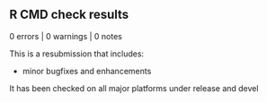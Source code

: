 ## R CMD check results

0 errors | 0 warnings | 0 notes

This is a resubmission that includes:

* minor bugfixes and enhancements

It has been checked on all major platforms under release and devel
